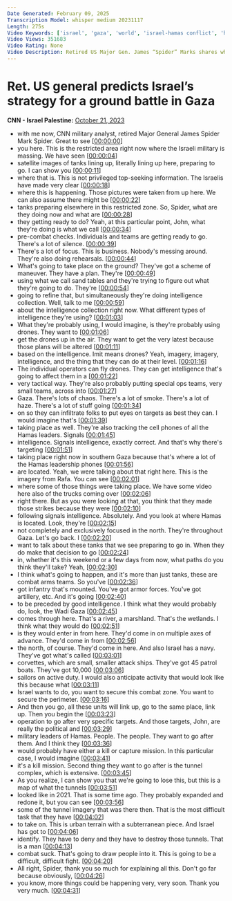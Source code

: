 ```yaml
---
Date Generated: February 09, 2025
Transcription Model: whisper medium 20231117
Length: 275s
Video Keywords: ['israel', 'gaza', 'world', 'israel-hamas conflict', 'hamas', 'spider marks']
Video Views: 351683
Video Rating: None
Video Description: Retired US Major Gen. James “Spider” Marks shares what he thinks Israel’s strategy will be if they decide to move forward with a ground incursion into Gaza. #SpiderMarks #israel #CNN
---
```


# Ret. US general predicts Israel’s strategy for a ground battle in Gaza
**CNN - Israel Palestine:** [October 21, 2023](https://www.youtube.com/watch?v=c3bTGgCfNyI)
*  with me now, CNN military analyst, retired Major General James Spider Mark Spider. Great to see [[00:00:00](https://www.youtube.com/watch?v=c3bTGgCfNyI&t=0.0s)]
*  you here. This is the restricted area right now where the Israeli military is massing. We have seen [[00:00:04](https://www.youtube.com/watch?v=c3bTGgCfNyI&t=4.88s)]
*  satellite images of tanks lining up, literally lining up here, preparing to go. I can show you [[00:00:11](https://www.youtube.com/watch?v=c3bTGgCfNyI&t=11.76s)]
*  where that is. This is not privileged top-seeking information. The Israelis have made very clear [[00:00:18](https://www.youtube.com/watch?v=c3bTGgCfNyI&t=18.72s)]
*  where this is happening. Those pictures were taken from up here. We can also assume there might be [[00:00:22](https://www.youtube.com/watch?v=c3bTGgCfNyI&t=22.8s)]
*  tanks preparing elsewhere in this restricted zone. So, Spider, what are they doing now and what are [[00:00:28](https://www.youtube.com/watch?v=c3bTGgCfNyI&t=28.32s)]
*  they getting ready to do? Yeah, at this particular point, John, what they're doing is what we call [[00:00:34](https://www.youtube.com/watch?v=c3bTGgCfNyI&t=34.480000000000004s)]
*  pre-combat checks. Individuals and teams are getting ready to go. There's a lot of silence. [[00:00:39](https://www.youtube.com/watch?v=c3bTGgCfNyI&t=39.52s)]
*  There's a lot of focus. This is business. Nobody's messing around. They're also doing rehearsals. [[00:00:44](https://www.youtube.com/watch?v=c3bTGgCfNyI&t=44.24s)]
*  What's going to take place on the ground? They've got a scheme of maneuver. They have a plan. They're [[00:00:49](https://www.youtube.com/watch?v=c3bTGgCfNyI&t=49.6s)]
*  using what we call sand tables and they're trying to figure out what they're going to do. They're [[00:00:54](https://www.youtube.com/watch?v=c3bTGgCfNyI&t=54.4s)]
*  going to refine that, but simultaneously they're doing intelligence collection. Well, talk to me [[00:00:59](https://www.youtube.com/watch?v=c3bTGgCfNyI&t=59.12s)]
*  about the intelligence collection right now. What different types of intelligence they're using? [[00:01:03](https://www.youtube.com/watch?v=c3bTGgCfNyI&t=63.6s)]
*  What they're probably using, I would imagine, is they're probably using drones. They want to [[00:01:06](https://www.youtube.com/watch?v=c3bTGgCfNyI&t=66.96s)]
*  get the drones up in the air. They want to get the very latest because those plans will be altered [[00:01:11](https://www.youtube.com/watch?v=c3bTGgCfNyI&t=71.2s)]
*  based on the intelligence. Imit means drones? Yeah, imagery, imagery, intelligence, and the thing that they can do at their level. [[00:01:16](https://www.youtube.com/watch?v=c3bTGgCfNyI&t=76.0s)]
*  The individual operators can fly drones. They can get intelligence that's going to affect them in a [[00:01:22](https://www.youtube.com/watch?v=c3bTGgCfNyI&t=82.72s)]
*  very tactical way. They're also probably putting special ops teams, very small teams, across into [[00:01:27](https://www.youtube.com/watch?v=c3bTGgCfNyI&t=87.44s)]
*  Gaza. There's lots of chaos. There's a lot of smoke. There's a lot of haze. There's a lot of stuff going [[00:01:34](https://www.youtube.com/watch?v=c3bTGgCfNyI&t=94.0s)]
*  on so they can infiltrate folks to put eyes on targets as best they can. I would imagine that's [[00:01:39](https://www.youtube.com/watch?v=c3bTGgCfNyI&t=99.12s)]
*  taking place as well. They're also tracking the cell phones of all the Hamas leaders. Signals [[00:01:45](https://www.youtube.com/watch?v=c3bTGgCfNyI&t=105.28s)]
*  intelligence. Signals intelligence, exactly correct. And that's why there's targeting [[00:01:51](https://www.youtube.com/watch?v=c3bTGgCfNyI&t=111.12s)]
*  taking place right now in southern Gaza because that's where a lot of the Hamas leadership phones [[00:01:56](https://www.youtube.com/watch?v=c3bTGgCfNyI&t=116.96000000000001s)]
*  are located. Yeah, we were talking about that right here. This is the imagery from Rafa. You can see [[00:02:01](https://www.youtube.com/watch?v=c3bTGgCfNyI&t=121.2s)]
*  where some of those things were taking place. We have some video here also of the trucks coming over [[00:02:06](https://www.youtube.com/watch?v=c3bTGgCfNyI&t=126.16000000000001s)]
*  right there. But as you were looking at that, you think that they made those strikes because they were [[00:02:10](https://www.youtube.com/watch?v=c3bTGgCfNyI&t=130.32s)]
*  following signals intelligence. Absolutely. And you look at where Hamas is located. Look, they're [[00:02:15](https://www.youtube.com/watch?v=c3bTGgCfNyI&t=135.36s)]
*  not completely and exclusively focused in the north. They're throughout Gaza. Let's go back. I [[00:02:20](https://www.youtube.com/watch?v=c3bTGgCfNyI&t=140.0s)]
*  want to talk about these tanks that we see preparing to go in. When they do make that decision to go [[00:02:24](https://www.youtube.com/watch?v=c3bTGgCfNyI&t=144.88s)]
*  in, whether it's this weekend or a few days from now, what paths do you think they'll take? Yeah, [[00:02:30](https://www.youtube.com/watch?v=c3bTGgCfNyI&t=150.72s)]
*  I think what's going to happen, and it's more than just tanks, these are combat arms teams. So you've [[00:02:36](https://www.youtube.com/watch?v=c3bTGgCfNyI&t=156.4s)]
*  got infantry that's mounted. You've got armor forces. You've got artillery, etc. And it's going [[00:02:40](https://www.youtube.com/watch?v=c3bTGgCfNyI&t=160.16s)]
*  to be preceded by good intelligence. I think what they would probably do, look, the Wadi Gaza [[00:02:45](https://www.youtube.com/watch?v=c3bTGgCfNyI&t=165.92s)]
*  comes through here. That's a river, a marshland. That's the wetlands. I think what they would do [[00:02:51](https://www.youtube.com/watch?v=c3bTGgCfNyI&t=171.51999999999998s)]
*  is they would enter in from here. They'd come in on multiple axes of advance. They'd come in from [[00:02:56](https://www.youtube.com/watch?v=c3bTGgCfNyI&t=176.32s)]
*  the north, of course. They'd come in here. And also Israel has a navy. They've got what's called [[00:03:01](https://www.youtube.com/watch?v=c3bTGgCfNyI&t=181.51999999999998s)]
*  corvettes, which are small, smaller attack ships. They've got 45 patrol boats. They've got 10,000 [[00:03:06](https://www.youtube.com/watch?v=c3bTGgCfNyI&t=186.0s)]
*  sailors on active duty. I would also anticipate activity that would look like this because what [[00:03:11](https://www.youtube.com/watch?v=c3bTGgCfNyI&t=191.6s)]
*  Israel wants to do, you want to secure this combat zone. You want to secure the perimeter. [[00:03:16](https://www.youtube.com/watch?v=c3bTGgCfNyI&t=196.72s)]
*  And then you go, all these units will link up, go to the same place, link up. Then you begin the [[00:03:23](https://www.youtube.com/watch?v=c3bTGgCfNyI&t=203.68s)]
*  operation to go after very specific targets. And those targets, John, are really the political and [[00:03:29](https://www.youtube.com/watch?v=c3bTGgCfNyI&t=209.2s)]
*  military leaders of Hamas. People. The people. They want to go after them. And I think they [[00:03:36](https://www.youtube.com/watch?v=c3bTGgCfNyI&t=216.07999999999998s)]
*  would probably have either a kill or capture mission. In this particular case, I would imagine [[00:03:41](https://www.youtube.com/watch?v=c3bTGgCfNyI&t=221.44s)]
*  it's a kill mission. Second thing they want to go after is the tunnel complex, which is extensive. [[00:03:45](https://www.youtube.com/watch?v=c3bTGgCfNyI&t=225.52s)]
*  As you realize, I can show you that we're going to lose this, but this is a map of what the tunnels [[00:03:51](https://www.youtube.com/watch?v=c3bTGgCfNyI&t=231.35999999999999s)]
*  looked like in 2021. That is some time ago. They probably expanded and redone it, but you can see [[00:03:56](https://www.youtube.com/watch?v=c3bTGgCfNyI&t=236.32s)]
*  some of the tunnel imagery that was there then. That is the most difficult task that they have [[00:04:02](https://www.youtube.com/watch?v=c3bTGgCfNyI&t=242.56s)]
*  to take on. This is urban terrain with a subterranean piece. And Israel has got to [[00:04:06](https://www.youtube.com/watch?v=c3bTGgCfNyI&t=246.96s)]
*  identify. They have to deny and they have to destroy those tunnels. That is a man [[00:04:13](https://www.youtube.com/watch?v=c3bTGgCfNyI&t=253.84s)]
*  combat suck. That's going to draw people into it. This is going to be a difficult, difficult fight. [[00:04:20](https://www.youtube.com/watch?v=c3bTGgCfNyI&t=260.40000000000003s)]
*  All right, Spider, thank you so much for explaining all this. Don't go far because obviously, [[00:04:26](https://www.youtube.com/watch?v=c3bTGgCfNyI&t=266.08s)]
*  you know, more things could be happening very, very soon. Thank you very much. [[00:04:31](https://www.youtube.com/watch?v=c3bTGgCfNyI&t=271.36s)]
